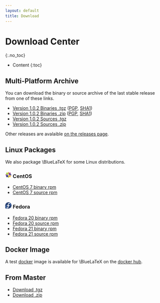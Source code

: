 ```yaml
---
layout: default
title: Download
---
```


Download Center
===============
{:.no_toc}

* Content
{:toc}

Multi-Platform Archive
----------------------

You can download the binary or source archive of the last stable release from one of these links.

 - [Version 1.0.2 Binaries .tgz](https://github.com/gnieh/bluelatex/releases/download/v1.0.2/bluelatex-1.0.2.tgz) ([PGP](https://github.com/gnieh/bluelatex/releases/download/v1.0.2/bluelatex-1.0.2.tgz.asc), [SHA1](https://github.com/gnieh/bluelatex/releases/download/v1.0.2/bluelatex-1.0.2.tgz.sha1))
 - [Version 1.0.2 Binaries .zip](https://github.com/gnieh/bluelatex/releases/download/v1.0.2/bluelatex-1.0.2.zip) ([PGP](https://github.com/gnieh/bluelatex/releases/download/v1.0.2/bluelatex-1.0.2.zip.asc), [SHA1](https://github.com/gnieh/bluelatex/releases/download/v1.0.2/bluelatex-1.0.2.zip.sha1))
 - [Version 1.0.2 Sources .tgz](https://github.com/gnieh/bluelatex/archive/v1.0.2.tar.gz)
 - [Version 1.0.2 Sources .zip](https://github.com/gnieh/bluelatex/archive/v1.0.2.zip)

Other releases are avalaible [on the releases page](https://github.com/gnieh/bluelatex/releases/).

Linux Packages
--------------

We also package \BlueLaTeX for some Linux distributions.

### ![CentOS logo](/images/centos.png) CentOS

 - [CentOS 7 binary rpm](http://ares.ptitoliv.net/bluelatex/bluelatex-1.0.1-1.el7.centos.x86_64.rpm)
 - [CentOS 7 source rpm](http://ares.ptitoliv.net/bluelatex/bluelatex-1.0.1-1.el7.centos.src.rpm)

### ![Fedora logo](/images/fedora.png) Fedora

 - [Fedora 20 binary rpm](http://ares.ptitoliv.net/bluelatex/bluelatex-1.0.1-1.fc20.x86_64.rpm)
 - [Fedora 20 source rpm](http://ares.ptitoliv.net/bluelatex/bluelatex-1.0.1-1.fc20.src.rpm)
 - [Fedora 21 binary rpm](http://ares.ptitoliv.net/bluelatex/bluelatex-1.0.1-1.fc21.x86_64.rpm)
 - [Fedora 21 source rpm](http://ares.ptitoliv.net/bluelatex/bluelatex-1.0.1-1.fc21.src.rpm)

Docker Image
------------

A test [docker](https://www.docker.com/) image is available for \BlueLaTeX on the [docker hub](https://registry.hub.docker.com/u/ptitoliv/bluelatex/).

From Master
-----------

 - [Download .tgz](https://github.com/gnieh/bluelatex/tarball/master)
 - [Download .zip](https://github.com/gnieh/bluelatex/zipball/master)
